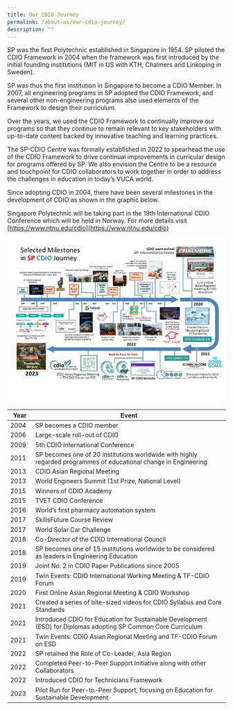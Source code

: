 ```yaml
---
title: Our CDIO Journey
permalink: /about-us/our-cdio-journey/
description: ""
---
```


SP was the first Polytechnic established in Singapore in 1954. SP piloted the CDIO Framework in 2004 when the framework was first introduced by the initial founding institutions (MIT in US with KTH, Chalmers and Linkoping in Sweden).

SP was thus the first institution in Singapore to become a CDIO Member. In 2007, all engineering programs in SP adopted the CDIO Framework, and several other non-engineering programs also used elements of the Framework to design their curriculum.

Over the years, we used the CDIO Framework to continually improve our programs so that they continue to remain relevant to key stakeholders with up-to-date content backed by innovative teaching and learning practices.

The SP-CDIO Centre was formally established in 2022 to spearhead the use of the CDIO Framework to drive continual improvements in curricular design for programs offered by SP. We also envision the Centre to be a resource and touchpoint for CDIO collaborators to work together in order to address the challenges in education in today’s VUCA world.

Since adopting CDIO in 2004, there have been several milestones in the development of CDIO as shown in the graphic below.

Singapore Polytechnic will be taking part in the 19th International CDIO Conference which will be held in Norway. For more details visit [https://www.ntnu.edu/cdio](https://www.ntnu.edu/cdio)

![](/images/sp-cdio%201-slide%20journey%20(may%2016%202023).jpg)



| Year | Event |
| -------- | -------- |
| 2004     | SP becomes a CDIO member     |
| 2006     | Large-scale roll-out of CDIO     |
| 2009     | 5th CDIO International Conference    |
| 2011     | SP becomes one of 20 institutions worldwide with highly regarded programmes of educational change in Engineering   |
| 2013     | CDIO Asian Regional Meeting    |
| 2013     | World Engineers Summit (1st Prize, National Level)    | 
| 2015     | Winners of CDIO Academy    |
| 2015     | TVET CDIO Conference    |
| 2016     | World’s first pharmacy automation system    |
| 2017     | SkillsFuture Course Review    |
| 2017     | World Solar Car Challenge    |
| 2018     | Co-Director of the CDIO International Council   |
| 2018     | SP becomes one of 15 institutions worldwide to be considered as leaders in Engineering Education   |
| 2019     | Joint No. 2 in CDIO Paper Publications since 2005    |
| 2019     | Twin Events: CDIO International Working Meeting & TF-CDIO Forum    |
| 2020     | First Online Asian Regional Meeting & CDIO Workshop    |
| 2021     | Created a series of bite-sized videos for CDIO Syllabus and Core Standards |
| 2021     | Introduced CDIO for Education for Sustainable Development (ESD) for Diplomas adopting SP Common Core Curriculum   |
| 2021     | Twin Events: CDIO Asian Regional Meeting and TF-CDIO Forum on ESD |
| 2022   | SP retained the Role of Co-Leader, Asia Region |
| 2022   | Completed Peer-to-Peer Support Initiative along with other Collaborators |
| 2022   | Introduced CDIO for Technicians Framework |
| 2023   | Pilot Run for Peer-to-Peer Support, focusing on Education for Sustainable Development |